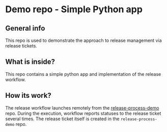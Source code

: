 # Demo repo - Simple Python app

## General info
This repo is used to demonstrate the approach to release management via release tickets. 

## What is inside?
This repo contains a simple python app and implementation of the release workflow.

## How its work?
The release workflow launches remotely from the [release-process-demo](https://github.com/alexander-smolyakov/release-process-demo) repo. During the execution, workflow reports statuses to the release ticket several times. The release ticket itself is created in the `release-process-demo` repo.
